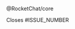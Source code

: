 <!-- INSTRUCTION: Keep the line below to notify all core developers about this new PR -->
@RocketChat/core 

<!-- INSTRUCTION: Inform the issue number that this PR closes, or remove the line below -->
Closes #ISSUE_NUMBER

<!-- INSTRUCTION: Tell us more about your PR with screen shots if you can -->
